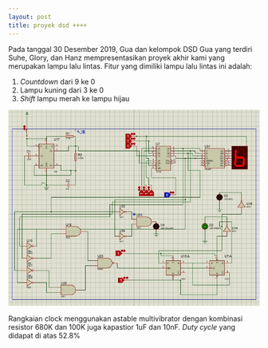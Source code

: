 ```yaml
---
layout: post
title: proyek dsd ++++
---
```


Pada tanggal 30 Desember 2019, Gua dan kelompok DSD Gua yang terdiri Suhe, Glory, dan Hanz mempresentasikan proyek akhir kami yang merupakan lampu lalu lintas. Fitur yang dimiliki lampu lalu lintas ini adalah:

1. _Countdown_ dari 9 ke 0
2. Lampu kuning dari 3 ke 0
3. _Shift_ lampu merah ke lampu hijau

![rangkaian](/images/rangkaian.jpg "Rangkaian DSD")

Rangkaian clock menggunakan astable multivibrator dengan kombinasi resistor 680K dan 100K juga kapastior 1uF dan 10nF. _Duty cycle_ yang didapat di atas 52.8%

